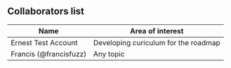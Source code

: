## Collaborators list

| Name | Area of interest |
| ---- | ---------------- |
| Ernest Test Account | Developing curiculum for the roadmap |
| Francis (@francisfuzz) | Any topic | 
